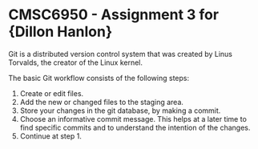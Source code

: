# CMSC6950 - Assignment 3 for {Dillon Hanlon}

Git is a distributed version control system that was created by
Linus Torvalds, the creator of the Linux kernel. 

The basic Git workflow consists of the following steps: 

1. Create or edit files. 
2. Add the new or changed files to the staging area.
3. Store your changes in the git database, by making a commit.
4. Choose an informative commit message. This helps at a later time to find
   specific commits and to understand the intention of the changes.
5. Continue at step 1.